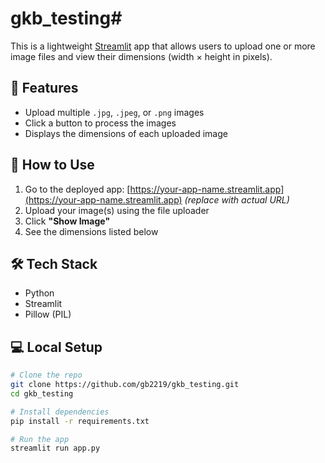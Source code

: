 # gkb_testing# 

This is a lightweight [Streamlit](https://streamlit.io) app that allows users to upload one or more image files and view their dimensions (width × height in pixels).

## 🚀 Features

- Upload multiple `.jpg`, `.jpeg`, or `.png` images
- Click a button to process the images
- Displays the dimensions of each uploaded image

## 📂 How to Use

1. Go to the deployed app: [https://your-app-name.streamlit.app](https://your-app-name.streamlit.app) *(replace with actual URL)*
2. Upload your image(s) using the file uploader
3. Click **"Show Image"**
4. See the dimensions listed below

## 🛠 Tech Stack

- Python
- Streamlit
- Pillow (PIL)

## 💻 Local Setup

```bash
# Clone the repo
git clone https://github.com/gb2219/gkb_testing.git
cd gkb_testing

# Install dependencies
pip install -r requirements.txt

# Run the app
streamlit run app.py

